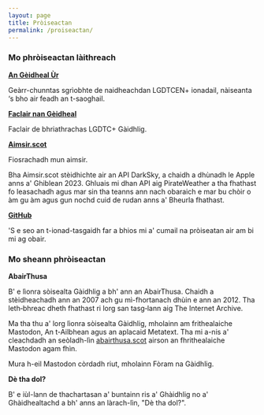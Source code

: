 ```yaml
---
layout: page
title: Pròiseactan
permalink: /proiseactan/
---
```


### Mo phròiseactan làithreach

**[An Gèidheal Ùr](https://angeidhealur.scot/)**

Geàrr-chunntas sgrìobhte de naidheachdan LGDTCEN+ ionadail, nàiseanta ‘s bho air feadh an t-saoghail.

**[Faclair nan Gèidheal](https://faclair.lgbt/)**

Faclair de bhriathrachas LGDTC+ Gàidhlig.

**[Aimsir.scot](https://aimsir.scot/)**

Fiosrachadh mun aimsir.

Bha Aimsir.scot stèidhichte air an API DarkSky, a chaidh a dhùnadh le Apple anns a' Ghiblean 2023. Ghluais mi dhan API aig PirateWeather a tha fhathast fo leasachadh agus mar sin tha teanns ann nach obaraich e mar bu chòir o àm gu àm agus gun nochd cuid de rudan anns a' Bheurla fhathast.

**[GitHub](https://github.com/angeidheal)**

'S e seo an t-ionad-tasgaidh far a bhios mi a' cumail na pròiseatan air am bi mi ag obair.

### Mo sheann phròiseactan

**AbairThusa**

B' e lìonra sòisealta Gàidhlig a bh' ann an AbairThusa. Chaidh a stèidheachadh ann an 2007 ach gu mì-fhortanach dhùin e ann an 2012. Tha leth‑bhreac dheth fhathast ri lorg san tasg‑lann aig The Internet Archive.

Ma tha thu a' lorg lìonra sòisealta Gàidhlig, mholainn am frithealaiche Mastodon, An t-Ailbhean agus an aplacaid Metatext. Tha mi a-nis a' cleachdadh an seòladh-lìn [abairthusa.scot](https://abairthusa.scot/) airson an fhrithealaiche Mastodon agam fhìn.

Mura h-eil Mastodon còrdadh riut, mholainn Fòram na Gàidhlig.

**Dè tha dol?**

B' e iùl-lann de thachartasan a' buntainn ris a' Ghàidhlig no a' Ghàidhealtachd a bh' anns an làrach-lìn, "Dè tha dol?".
